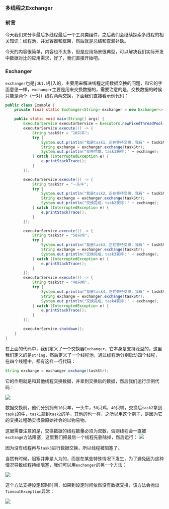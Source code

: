 ### 多线程之Exchanger

### 前言

今天我们来分享最后多线程最后一个工具类组件，之后我们会继续探索多线程的相关知识：线程池、并发容器和框架，然后就是总结和查漏补缺。

今天的内容很简单，内容也不太多，但是应用场景很典型，可以解决我们实际开发中数据对比的应用需求，好了，我们直接开始吧。

### Exchanger

`exchanger`也是`jdk1.5`引入的，主要用来解决线程之间数据交换的问题，和它的字面意思一样，`exchanger`主要是用来交换数据的，需要注意的是，交换数据的时候只能是两个（一对）线程两两交换，下面我们直接看示例代码：

```java
public class Example {
    private final static Exchanger<String> exchanger = new Exchanger<>();

    public static void main(String[] args) {
        ExecutorService executorService = Executors.newFixedThreadPool(4);
        executorService.execute(() -> {
            String taskStr = "10只羊";
            try {
                System.out.println("我是task1，正在等待交换，我有" + taskStr );
                String exchange = exchanger.exchange(taskStr);
                System.out.println("交换完成，task1获得：" + exchange);
            } catch (InterruptedException e) {
                e.printStackTrace();
            }
        });

        executorService.execute(() -> {
            String taskStr = "一头牛";
            try {
                System.out.println("我是task2，正在等待交换，我有" + taskStr );
                String exchange = exchanger.exchange(taskStr);
                System.out.println("交换完成，task2获得：" + exchange);
            } catch (InterruptedException e) {
                e.printStackTrace();
            }
        });

        executorService.execute(() -> {
            String taskStr = "50只鸡";
            try {
                System.out.println("我是task3，正在等待交换，我有" + taskStr );
                String exchange = exchanger.exchange(taskStr);
                System.out.println("交换完成，task3获得：" + exchange);
            } catch (InterruptedException e) {
                e.printStackTrace();
            }
        });
        executorService.execute(() -> {
            String taskStr = "40只鸭";
            try {
                System.out.println("我是task4，正在等待交换，我有" + taskStr );
                String exchange = exchanger.exchange(taskStr);
                System.out.println("交换完成，task4获得：" + exchange);
            } catch (InterruptedException e) {
                e.printStackTrace();
            }
        });

        executorService.shutdown();
    }
}
```

在上面的代码中，我们定义了一个交换器`Exchanger`，它本身是支持泛型的，这里我们定义的是`string`，然后定义了一个线程池，通过线程池分别启动四个线程，在四个线程中，都有这样一行代码：

```java
String exchange = exchanger.exchange(taskStr);
```

它的作用就是和其他线程交换数据，并拿到交换后的数据，然后我们运行示例代码：

![](https://gitee.com/sysker/picBed/raw/master/20210713084546.png)

数据交换前，他们分别拥有`10`只羊，一头牛，`50`只鸡，`40`只鸭，交换后`task2`拿到`task1`的牛，`task1`拿到`task2`的羊，其他的也一样，之所以用这个例子，是因为它的交换过程确实很像原始社会的以物易物。

这里需要注意的是，交换数据的线程数量必须为双数，否则线程会一直被`exchange`方法阻塞，这里我们把最后一个线程先删除掉，然后运行：
![](https://gitee.com/sysker/picBed/raw/master/20210713085134.png)

因为没有线程再与`task3`进行数据交换，所以线程被阻塞了。

当然有时候，阻塞并非是人为的，而是在某些特殊情况下发生，为了避免因为这种情况导致线程持续阻塞，我们可以用`exchanger`的另一个方法：

![](https://gitee.com/sysker/picBed/raw/master/20210713085420.png)

这个方法支持设定超时时间，如果到设定时间依然没有数据交换，该方法会抛出`TimeoutException`异常：

![](https://gitee.com/sysker/picBed/raw/master/20210713085835.png)